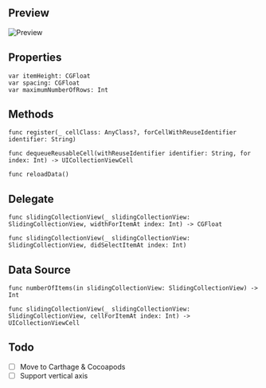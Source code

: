 ## Preview

![Preview](preview.gif)

## Properties

    var itemHeight: CGFloat
    var spacing: CGFloat
    var maximumNumberOfRows: Int

## Methods

    func register(_ cellClass: AnyClass?, forCellWithReuseIdentifier identifier: String)

    func dequeueReusableCell(withReuseIdentifier identifier: String, for index: Int) -> UICollectionViewCell

    func reloadData()

## Delegate

    func slidingCollectionView(_ slidingCollectionView: SlidingCollectionView, widthForItemAt index: Int) -> CGFloat

    func slidingCollectionView(_ slidingCollectionView: SlidingCollectionView, didSelectItemAt index: Int)


## Data Source

    func numberOfItems(in slidingCollectionView: SlidingCollectionView) -> Int

    func slidingCollectionView(_ slidingCollectionView: SlidingCollectionView, cellForItemAt index: Int) -> UICollectionViewCell

## Todo

- [ ] Move to Carthage & Cocoapods
- [ ] Support vertical axis

